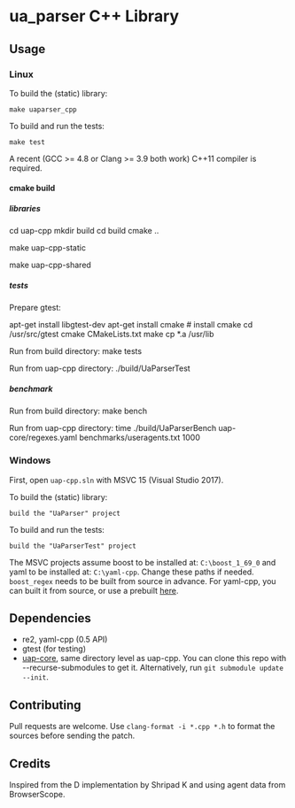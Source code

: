 ua_parser C++ Library
=====================

Usage
-----

### Linux

To build the (static) library:

    make uaparser_cpp

To build and run the tests:

    make test

A recent (GCC >= 4.8 or Clang >= 3.9 both work) C++11 compiler is required.

#### cmake build

##### libraries

cd uap-cpp
mkdir build
cd build
cmake ..

make uap-cpp-static

make uap-cpp-shared

##### tests

Prepare gtest:

apt-get install libgtest-dev
apt-get install cmake # install cmake
cd /usr/src/gtest
cmake CMakeLists.txt
make
cp *.a /usr/lib

Run from build directory:
make tests

Run from uap-cpp directory:
./build/UaParserTest

##### benchmark
Run from build directory:
make bench

Run from uap-cpp directory:
time ./build/UaParserBench uap-core/regexes.yaml benchmarks/useragents.txt 1000

### Windows

First, open ``uap-cpp.sln`` with MSVC 15 (Visual Studio 2017).

To build the (static) library:

    build the "UaParser" project

To build and run the tests:

    build the "UaParserTest" project

The MSVC projects assume boost to be installed at: ``C:\boost_1_69_0`` and yaml to be installed at: ``C:\yaml-cpp``. Change these paths if needed. ``boost_regex`` needs to be built from source in advance. For yaml-cpp, you can built it from source, or use a prebuilt [here](https://github.com/hsluoyz/yaml-cpp-prebuilt-win32).

Dependencies
------------

* re2, yaml-cpp (0.5 API)
* gtest (for testing)
* [uap-core](https://github.com/ua-parser/uap-core), same directory level as uap-cpp. You can clone this repo with --recurse-submodules to get it. Alternatively, run `git submodule update --init`.

Contributing
------------

Pull requests are welcome. Use `clang-format -i *.cpp *.h` to format the sources before sending the patch.

Credits
-------

Inspired from the D implementation by Shripad K and using agent data from BrowserScope.
